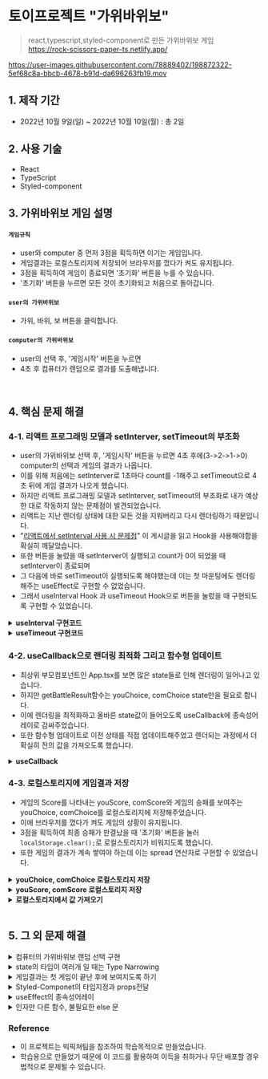 # 토이프로젝트 "가위바위보"
> react,typescript,styled-component로 만든 가위바위보 게임 </br>
https://rock-scissors-paper-ts.netlify.app/

https://user-images.githubusercontent.com/78889402/198872322-5ef68c8a-bbcb-4678-b91d-da696263fb19.mov




## 1. 제작 기간
-  2022년 10월 9일(일) ~ 2022년 10월 10일(월) : 총 2일


## 2. 사용 기술
- React
- TypeScript
- Styled-component

## 3. 가위바위보 게임 설명

#### `게임규칙`
- user와 computer 중 먼저 3점을 획득하면 이기는 게임입니다.
- 게임결과는 로컬스토리지에 저장되어 브라우저를 껐다가 켜도 유지됩니다.
- 3점을 획득하여 게임이 종료되면 '초기화' 버튼을 누를 수 있습니다.
- '초기화' 버튼을 누르면 모든 것이 초기화되고 처음으로 돌아갑니다.

#### `user의 가위바위보`
- 가위, 바위, 보 버튼을 클릭합니다.

#### `computer의 가위바위보`
- user의 선택 후, '게임시작' 버튼을 누르면
- 4초 후 컴퓨터가 랜덤으로 결과를 도출해냅니다.

</br>

## 4. 핵심 문제 해결
### 4-1. 리액트 프로그래밍 모델과 setInterver, setTimeout의 부조화

- user의 가위바위보 선택 후, '게임시작' 버튼을 누르면 4초 후에(3->2->1->0) computer의 선택과 게임의 결과가 나옵니다. </br>
- 이를 위해 처음에는 setInterver로 1초마다 count를 -1해주고 setTimeout으로 4초 뒤에 게임 결과가 나오게 했습니다. </br>
- 하지만 리액트 프로그래밍 모델과 setInterver, setTimeout의 부조화로 내가 예상한 대로 작동하지 않는 문제점이 발견되었습니다. </br>
- 리액트는 지난 렌더링 상태에 대한 모든 것을 지워버리고 다시 렌더링하기 때문입니다. </br>
- "[리액트에서 setInterval 사용 시 문제점](https://velog.io/@jakeseo_me/%EB%B2%88%EC%97%AD-%EB%A6%AC%EC%95%A1%ED%8A%B8-%ED%9B%85%EC%8A%A4-%EC%BB%B4%ED%8F%AC%EB%84%8C%ED%8A%B8%EC%97%90%EC%84%9C-setInterval-%EC%82%AC%EC%9A%A9-%EC%8B%9C%EC%9D%98-%EB%AC%B8%EC%A0%9C%EC%A0%90)" 이 게시글을 읽고 Hook을 사용해야함을 확실히 깨달았습니다. </br>
- 또한 버튼을 눌렀을 때 setInterver이 실행되고 count가 0이 되었을 때 setInterver이 종료되며  </br> 
- 그 다음에 바로 setTimeout이 실행되도록 해야했는데 이는 첫 마운팅에도 렌더링해주는 useEffect로 구현할 수 없었습니다. </br>
- 그래서 useInterval Hook 과 useTimeout Hook으로 버튼을 눌렀을 때 구현되도록 구현할 수 있었습니다. </br>

<details>
<summary><b>useInterval 구현코드</b></summary>
<div markdown="1">
  
~~~javascript
//useInterval hook
import { useEffect, useRef } from "react";

function useInterval(callback: () => void, delay: number | null) {
  const savedCallback = useRef(callback);

  useEffect(() => {
    savedCallback.current = callback;
  }, [callback]);

  useEffect(() => {
    function tick() {
      savedCallback.current();
    }
    if (delay !== null) {
      const id = setInterval(tick, delay);
      return () => clearInterval(id);
    }
  }, [delay]);
}

export default useInterval;

//useInterval hook 사용
useInterval(
   () => {
     if (typeof count === "number") {
       setCount(count - 1); // 3 -> 2 -> 1 -> 0
       setIntervalStop(count - 1); // 1-1 = 0 = 즉, false가 되어 useInterval이 종료됩니다.
     }
   },
   intervalStop ? 1000 : null // '게임시작'버튼을 눌면 intervalStop이 true가 되어 실행됩니다.
);
~~~
  
</div>
</details>

<details>
<summary><b>useTimeout 구현코드</b></summary>
<div markdown="1">
  
~~~javascript
//useTimeout hook
import { useRef, useEffect } from "react";

export default function useTimeout(callback: () => void, delay: number | null) {
  const stableCallback = useRef(callback);

  useEffect(() => {
    stableCallback.current = callback;
  }, [callback]);

  useEffect(() => {
    const tick = () => stableCallback.current();

    if (typeof delay !== "number") return;

    const t = setTimeout(tick, delay);

    return () => clearTimeout(t);
  }, [delay]);
}


//useTimeout hook 사용
useTimeout(
   () => {
     const chioces = ["가위", "바위", "보"];
     setComChoice(chioces[Math.floor(Math.random() * 3)]);
   },
  battleState === "한판 더!" ? 4000 : null // '게임시작' 버튼을 누르면 버튼의 state가 '한판 더!'로 바뀌고 useTimeout이 실행됩니다.
);
~~~
  
</div>
</details>

### 4-2. useCallback으로 랜더링 최적화 그리고 함수형 업데이트
- 최상위 부모컴포넌트인 App.tsx를 보면 많은 state들로 인해 렌더링이 일어나고 있습니다. 
- 하지만 getBattleResult함수는 youChoice, comChoice state만을 필요로 합니다.
- 이에 렌더링을 최적화하고 올바른 state값이 들어오도록 useCallback에 종속성어레이로 감싸주었습니다.
- 또한 함수형 업데이트로 이전 상태를 직접 업데이트해주었고 렌더되는 과정에서 더 확실히 전의 값을 가져오도록 했습니다.

<details>
<summary><b>useCallback</b></summary>
<div markdown="1">
  
~~~javascript
  const getBattleResult = useCallback(() => {
    switch (comChoice !== "" && youChoice) {
      case "가위":
        switch (comChoice) {
          case "가위":
            setCount("무승부");
            break;
          case "바위":
            setCount("패배");
            setYouScore((prev) => prev - 1);
            break;
          default:
            setCount("승리");
            setComScore((prev) => prev - 1);
            break;
        }
        break;
      case "바위":
        switch (comChoice) {
          case "가위":
            setCount("승리");
            setComScore((prev) => prev - 1);
            break;
          case "바위":
            setCount("무승부");
            break;
          default:
            setCount("패배");
            setYouScore((prev) => prev - 1);
            break;
        }
        break;
      default:
        switch (comChoice) {
          case "가위":
            setCount("패배");
            setYouScore((prev) => prev - 1);
            break;
          case "바위":
            setCount("승리");
            setComScore((prev) => prev - 1);
            break;
          default:
            setCount("무승부");
            break;
        }
        break;
    }
  }, [comChoice, youChoice]);
~~~
  
</div>
</details>


### 4-3. 로컬스토리지에 게임결과 저장

- 게임의 Score를 나타내는 youScore, comScore와 게임의 승패를 보여주는 youChoice, comChoice를 로컬스토리지에 저장해주었습니다.
- 이에 브라우저를 껐다가 켜도 게임의 상황이 유지됩니다.
- 3점을 획득하여 최종 승패가 판결났을 때 '초기화' 버튼을 눌러 `localStorage.clear();`로 로컬스토리지가 비워지도록 했습니다.
- 또한 게임의 결과가 계속 쌓여야 하는데 이는 spread 연산자로 구현할 수 있었습니다.


<details>
<summary><b>youChoice, comChoice 로컬스토리지 저장</b></summary>
<div markdown="1">

~~~javascript
  useEffect(() => {
    getBattleResult();
    comChoice !== "" &&
      localStorage.setItem(
        "choices",
        JSON.stringify([...result, { youChoice, comChoice }])
      );
  }, [comChoice]);
~~~

</div>
</details>

<details>
<summary><b>youScore, comScore 로컬스토리지 저장</b></summary>
<div markdown="1">

~~~javascript
  useEffect(() => {
    localStorage.setItem("youScore", JSON.stringify(youScore));
    localStorage.setItem("comScore", JSON.stringify(comScore));

    if (comChoice !== "" && getScore("youScore") === 0) {
      window.alert("COMPUTER 승리!");
      setBattleState("초기화");
    } else if (comChoice !== "" && getScore("comScore") === 0) {
      window.alert("USER 승리!");
      setBattleState("초기화");
    }

    (count === "Draw" || "Lose" || "Win") && setResult(getResult());
  }, [youScore, youScore, count]);
~~~

</div>
</details>

<details>
<summary><b>로컬스토리지에서 값 가져오기</b></summary>
<div markdown="1">

~~~javascript
const getResult = () => {
  const localResultStore = localStorage.getItem("choices");

  if (localResultStore) {
    return JSON.parse(localResultStore);
  }

  return [];
};

const getScore = (itemKey: "youScore" | "comScore") => {
  const localScore = localStorage.getItem(itemKey);

  if (localScore) {
    return JSON.parse(localScore);
  }

  return 3;
};
~~~

</div>
</details>

</br>

## 5. 그 외 문제 해결

<details>
<summary>컴퓨터의 가위바위보 랜덤 선택 구현</summary>
<div markdown="1">

- '게임시작' 버튼을 누른 후, 정확히 4초 뒤에 컴퓨터는 '가위','바위','보' 중 하나를 고릅니다.
- `Math.floor(Math.random() * 3)`로 구현할 수 있었습니다.

~~~javascript
  useTimeout(
    () => {
      const chioces = ["가위", "바위", "보"];
      setComChoice(chioces[Math.floor(Math.random() * 3)]);
    },
    battleState === "한판 더!" ? 4000 : null // "한판 더!"면 실행 시작
  );
~~~

</div>
</details>

<details>
<summary>state의 타입이 여러개 일 때는 Type Narrowing</summary>
<div markdown="1">

- count는 number 3,2,1,0도 되고 string "VS", Win"이 되어 게임 상황도 나타내줍니다.
- 그래서 `const [count, setCount] = useState<number | string>("");`로 타입을 지정해주었는데
- 이 부분에서 "The left-hand side of an arithmetic operation must be of type 'any', 'number', 'bigint' or an enum type." 오류가 발생했고

~~~javascript
  useInterval(
    () => {
        setCount(count - 1); // 3 -> 2 -> 1 -> 0
        setIntervalStop(count - 1); // 1-1 = false
      }
    intervalStop ? 1000 : null // intervalStop이 true면 실행 시작
  );
~~~

- Narrowing으로 해결할 수 있었습니다.

~~~javascript
  useInterval(
    () => {
      if (typeof count === "number") {
        setCount(count - 1); // 3 -> 2 -> 1 -> 0
        setIntervalStop(count - 1); // 1-1 = false
      }
    },
    intervalStop ? 1000 : null // intervalStop이 true면 실행 시작
  );
~~~

</div>
</details>

<details>
<summary>게임결과는 첫 게임이 끝난 후에 보여지도록 하기</summary>
<div markdown="1">

- 게임결과는 '게임시작' 버튼을 누른 후 4초에 나타나야합니다.
- 이는 `result.length > 0 &&` 이렇게 조건부 렌더링으로 구현할 수 있었습니다.
- [코드 보러가기](https://github.com/wjddms4107/rock_scissors_paper/blob/main/src/App.tsx#L180)

</div>
</details>

<details>
<summary>Styled-Componet의 타입지정과 props전달</summary>
<div markdown="1">

- 버튼이 '초기화'로 바뀌면 버튼은 빨간색이 됩니다.
- 이는 버튼에 `background={battleState}` props를 전달해주고 Styled-Component에 타입을 지정하여 구현할 수 있었습니다. 
-[코드 보러가기](https://github.com/wjddms4107/rock_scissors_paper/blob/main/src/App.style.ts#L33)

</div>
</details>

<details>
<summary>useEffect의 종속성어레이</summary>
<div markdown="1">

- [코드 보러가기](https://github.com/wjddms4107/rock_scissors_paper/blob/main/src/App.tsx#L110)
- [코드 보러가기](https://github.com/wjddms4107/rock_scissors_paper/blob/main/src/App.tsx#L119)

</div>
</details>    

<details>
<summary>인자만 다른 함수, 불필요한 else 문</summary>
<div markdown="1">

<details>
<summary>리팩토링 전</summary>
<div markdown="1">

~~~javascript
  const getYouScoreStore = () => {
const localYouScore = localStorage.getItem('youScore');
  if(localYouScore) {
    return JSON.parse(localYouScore)
  } else {
    return 3
  }
}

const getComScoreStore = () => {
  const localComScore = localStorage.getItem('comScore');
  if(localComScore) {
    return JSON.parse(localComScore)
  } else {
    return 3
  }
}
~~~

</div>
</details>

<details>
<summary>리팩토링 후</summary>
<div markdown="1">

~~~javascript
const getScore = (itemKey: "youScore" | "comScore") => {
  const localScore = localStorage.getItem(itemKey);

  if(localScore) {
    return JSON.parse(localScore)
  }

  return 3;
}
~~~

</div>
</details>


</div>
</details>    

### Reference

- 이 프로젝트는 빅픽쳐팀을 참조하여 학습목적으로 만들었습니다.
- 학습용으로 만들었기 때문에 이 코드를 활용하여 이득을 취하거나 무단 배포할 경우 법적으로 문제될 수 있습니다.
